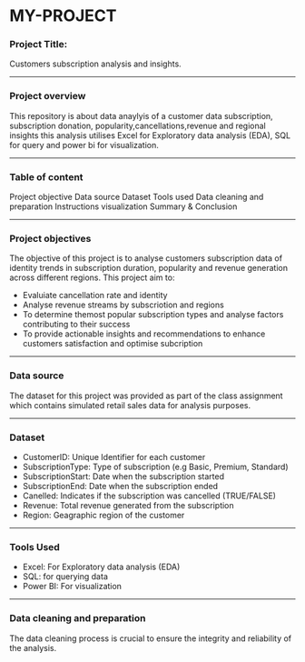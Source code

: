 # MY-PROJECT

### Project Title:
Customers subscription analysis and insights.

---
### Project overview
This repository is about data anaylyis of a customer data subscription, subscription donation, popularity,cancellations,revenue and regional insights this analysis utilises Excel for Exploratory data analysis (EDA), SQL for query and power bi for visualization.

---
###  Table of content
Project objective
Data source
Dataset
Tools used
Data cleaning and preparation
Instructions
visualization
Summary & Conclusion

---
### Project objectives
The objective of this project is to analyse customers subscription data of identity trends in subscription duration, popularity and revenue generation across different regions.
This project aim to:
- Evaluiate cancellation rate and identity
- Analyse revenue streams by subscriotion and regions
- To determine themost popular subscription types and analyse factors contributing to their success
- To provide actionable insights and recommendations to enhance customers satisfaction and optimise subcription

---
### Data source
The dataset for this project was provided as part of the class assignment which contains simulated retail sales data for analysis purposes.

---
### Dataset
- CustomerID: Unique Identifier for each customer
- SubscriptionType: Type of subscription (e.g Basic, Premium, Standard)
- SubscriptionStart: Date when the subscription started
- SubscriptionEnd: Date when the subscription ended
- Canelled: Indicates if the subscription was cancelled (TRUE/FALSE)
- Revenue: Total revenue generated from the subscription
- Region: Geagraphic region of the customer

---
### Tools Used
- Excel: For Exploratory data analysis (EDA)
- SQL: for querying data
- Power BI: For visualization

---
### Data cleaning and preparation
The data cleaning process is crucial to ensure the integrity and reliability of the analysis.





